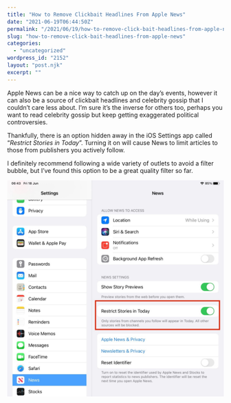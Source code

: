 ```yaml
---
title: "How to Remove Clickbait Headlines From Apple News"
date: "2021-06-19T06:44:50Z"
permalink: "/2021/06/19/how-to-remove-click-bait-headlines-from-apple-news/"
slug: "how-to-remove-click-bait-headlines-from-apple-news"
categories:
  - "uncategorized"
wordpress_id: "2152"
layout: "post.njk"
excerpt: ""
---
```


Apple News can be a nice way to catch up on the day’s events, however it can also be a source of clickbait headlines and celebrity gossip that I couldn’t care less about. I’m sure it’s the inverse for others too, perhaps you want to read celebrity gossip but keep getting exaggerated political controversies.

Thankfully, there is an option hidden away in the iOS Settings app called “_Restrict Stories in Today_”. Turning it on will cause News to limit articles to those from publishers you actively follow.

I definitely recommend following a wide variety of outlets to avoid a filter bubble, but I’ve found this option to be a great quality filter so far.

![](/wp-content/uploads/2021/06/img_0069.jpg?w=1024)
